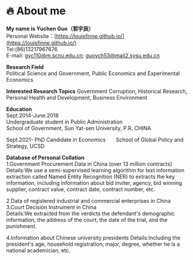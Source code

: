 # 🔥 About me  

**My name is Yuchen Guo（郭宇辰）**  
Personal Website：[https://louisfinne.github.io/](https://louisfinne.github.io/)  
Tel:(86)13217967676  
E-mail: gyc110@m.scnu.edu.cn; guoych53@mail2.sysu.edu.cn  
  
  **Research Field**  
Political Science and Government, Public Economics and Experimental Economics

  **Interested Research Topics** 
Government Corruption, Historical Research, Personal Health and Development, Business Environment
  
**Education**  
Sept.2014-June.2018  
Undergraduate student in Public Administration &nbsp;&nbsp;&nbsp;&nbsp;&nbsp;                
School of Government, Sun Yat-sen University, P.R. CHINA 

Sept.2021- 
PhD Candidate in Economics  &nbsp;&nbsp;&nbsp;&nbsp;&nbsp;
School of Global Policy and Strategy, UCSD

 **Database of Personal Collation**  
 1.Government Procurement Data in China (over 13 million contracts)  
 Details:We use a semi-supervised learning algorithm for text 
information extraction called Named Entity Recognition (NER) to extracts the key information, including information about bid inviter, agency, bid winning supplier, contract value, contract date, contract number, etc.  

 2.Data of registered industrial and commercial enterprises in China  
 3.Court Decision Instrument in China  
 Details:We extracted from the verdicts the defendant's demographic information, the address of the court, the date of the trial, and the punishment.  
 
 4.Information about Chinese university presidents
 Details:Including the president's age, household registration, major, degree, whether he is a national academician, etc.
